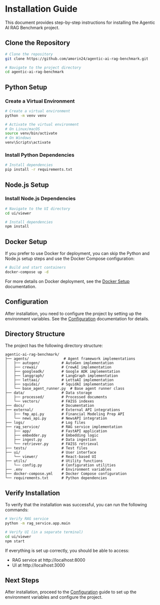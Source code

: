 # Installation Guide

This document provides step-by-step instructions for installing the Agentic AI RAG Benchmark project.

## Clone the Repository

```bash
# Clone the repository
git clone https://github.com/amorin24/agentic-ai-rag-benchmark.git

# Navigate to the project directory
cd agentic-ai-rag-benchmark
```

## Python Setup

### Create a Virtual Environment

```bash
# Create a virtual environment
python -m venv venv

# Activate the virtual environment
# On Linux/macOS
source venv/bin/activate
# On Windows
venv\Scripts\activate
```

### Install Python Dependencies

```bash
# Install dependencies
pip install -r requirements.txt
```

## Node.js Setup

### Install Node.js Dependencies

```bash
# Navigate to the UI directory
cd ui/viewer

# Install dependencies
npm install
```

## Docker Setup

If you prefer to use Docker for deployment, you can skip the Python and Node.js setup steps and use the Docker Compose configuration:

```bash
# Build and start containers
docker-compose up -d
```

For more details on Docker deployment, see the [Docker Setup](./docker_setup.md) documentation.

## Configuration

After installation, you need to configure the project by setting up the environment variables. See the [Configuration](./configuration.md) documentation for details.

## Directory Structure

The project has the following directory structure:

```
agentic-ai-rag-benchmark/
├── agents/                # Agent framework implementations
│   ├── autogen/          # AutoGen implementation
│   ├── crewai/           # CrewAI implementation
│   ├── googleadk/        # Google ADK implementation
│   ├── langgraph/        # LangGraph implementation
│   ├── lettaai/          # LettaAI implementation
│   ├── squidai/          # SquidAI implementation
│   └── base_agent_runner.py  # Base agent runner class
├── data/                 # Data storage
│   ├── processed/        # Processed documents
│   └── vectors/          # FAISS indexes
├── docs/                 # Documentation
├── external/             # External API integrations
│   ├── fmp_api.py        # Financial Modeling Prep API
│   └── news_api.py       # NewsAPI integration
├── logs/                 # Log files
├── rag_service/          # RAG service implementation
│   ├── app/              # FastAPI application
│   ├── embedder.py       # Embedding logic
│   ├── ingest.py         # Data ingestion
│   └── retriever.py      # FAISS retrieval
├── tests/                # Test files
├── ui/                   # User interface
│   └── viewer/           # React-based UI
├── utils/                # Utility functions
│   └── config.py         # Configuration utilities
├── .env                  # Environment variables
├── docker-compose.yml    # Docker Compose configuration
└── requirements.txt      # Python dependencies
```

## Verify Installation

To verify that the installation was successful, you can run the following commands:

```bash
# Verify RAG service
python -m rag_service.app.main

# Verify UI (in a separate terminal)
cd ui/viewer
npm start
```

If everything is set up correctly, you should be able to access:
- RAG service at http://localhost:8000
- UI at http://localhost:3000

## Next Steps

After installation, proceed to the [Configuration](./configuration.md) guide to set up the environment variables and configure the project.

